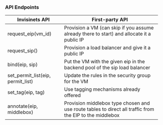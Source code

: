 ### API Endpoints
| Invisinets API | First-party API |
| --- | ----------- |
| request_eip(vm_id) | Provision a VM (can skip if you assume already there to start) and allocate it a public IP |
| request_sip() | Provision a load balancer and give it a public IP |
| bind(eip, sip) | Put the VM with the given eip in the backend pool of the sip load balancer |
| set_permit_list(eip, permit_list) | Update the rules in the security group for the VM |
| set_tag(eip, tag) | Use tagging mechanisms already offered |
| annotate(eip, middlebox) | Provision middlebox type chosen and use route tables to direct all traffic from the EIP to the middlebox |

